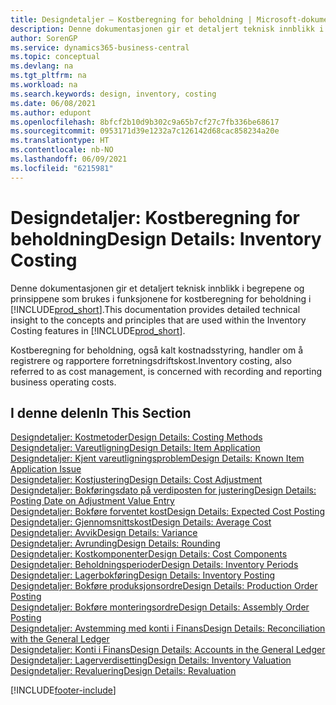 ```yaml
---
title: Designdetaljer – Kostberegning for beholdning | Microsoft-dokumentasjon
description: Denne dokumentasjonen gir et detaljert teknisk innblikk i begrepene og prinsippene som brukes i funksjonene for kostberegning for beholdning i Business Central.
author: SorenGP
ms.service: dynamics365-business-central
ms.topic: conceptual
ms.devlang: na
ms.tgt_pltfrm: na
ms.workload: na
ms.search.keywords: design, inventory, costing
ms.date: 06/08/2021
ms.author: edupont
ms.openlocfilehash: 8bfcf2b10d9b302c9a65b7cf27c7fb336be68617
ms.sourcegitcommit: 0953171d39e1232a7c126142d68cac858234a20e
ms.translationtype: HT
ms.contentlocale: nb-NO
ms.lasthandoff: 06/09/2021
ms.locfileid: "6215981"
---
```

# <a name="design-details-inventory-costing"></a><span data-ttu-id="27b10-103">Designdetaljer: Kostberegning for beholdning</span><span class="sxs-lookup"><span data-stu-id="27b10-103">Design Details: Inventory Costing</span></span>
<span data-ttu-id="27b10-104">Denne dokumentasjonen gir et detaljert teknisk innblikk i begrepene og prinsippene som brukes i funksjonene for kostberegning for beholdning i [!INCLUDE[prod_short](includes/prod_short.md)].</span><span class="sxs-lookup"><span data-stu-id="27b10-104">This documentation provides detailed technical insight to the concepts and principles that are used within the Inventory Costing features in [!INCLUDE[prod_short](includes/prod_short.md)].</span></span>  

<span data-ttu-id="27b10-105">Kostberegning for beholdning, også kalt kostnadsstyring, handler om å registrere og rapportere forretningsdriftskost.</span><span class="sxs-lookup"><span data-stu-id="27b10-105">Inventory costing, also referred to as cost management, is concerned with recording and reporting business operating costs.</span></span>  

## <a name="in-this-section"></a><span data-ttu-id="27b10-106">I denne delen</span><span class="sxs-lookup"><span data-stu-id="27b10-106">In This Section</span></span>  
[<span data-ttu-id="27b10-107">Designdetaljer: Kostmetoder</span><span class="sxs-lookup"><span data-stu-id="27b10-107">Design Details: Costing Methods</span></span>](design-details-costing-methods.md)  
[<span data-ttu-id="27b10-108">Designdetaljer: Vareutligning</span><span class="sxs-lookup"><span data-stu-id="27b10-108">Design Details: Item Application</span></span>](design-details-item-application.md)  
[<span data-ttu-id="27b10-109">Designdetaljer: Kjent vareutligningsproblem</span><span class="sxs-lookup"><span data-stu-id="27b10-109">Design Details: Known Item Application Issue</span></span>](design-details-inventory-zero-level-open-item-ledger-entries.md)  
[<span data-ttu-id="27b10-110">Designdetaljer: Kostjustering</span><span class="sxs-lookup"><span data-stu-id="27b10-110">Design Details: Cost Adjustment</span></span>](design-details-cost-adjustment.md)  
[<span data-ttu-id="27b10-111">Designdetaljer: Bokføringsdato på verdiposten for justering</span><span class="sxs-lookup"><span data-stu-id="27b10-111">Design Details: Posting Date on Adjustment Value Entry</span></span>](design-details-inventory-adjustment-value-entry-posting-date.md)  
[<span data-ttu-id="27b10-112">Designdetaljer: Bokføre forventet kost</span><span class="sxs-lookup"><span data-stu-id="27b10-112">Design Details: Expected Cost Posting</span></span>](design-details-expected-cost-posting.md)  
[<span data-ttu-id="27b10-113">Designdetaljer: Gjennomsnittskost</span><span class="sxs-lookup"><span data-stu-id="27b10-113">Design Details: Average Cost</span></span>](design-details-average-cost.md)  
[<span data-ttu-id="27b10-114">Designdetaljer: Avvik</span><span class="sxs-lookup"><span data-stu-id="27b10-114">Design Details: Variance</span></span>](design-details-variance.md)  
[<span data-ttu-id="27b10-115">Designdetaljer: Avrunding</span><span class="sxs-lookup"><span data-stu-id="27b10-115">Design Details: Rounding</span></span>](design-details-rounding.md)  
[<span data-ttu-id="27b10-116">Designdetaljer: Kostkomponenter</span><span class="sxs-lookup"><span data-stu-id="27b10-116">Design Details: Cost Components</span></span>](design-details-cost-components.md)  
[<span data-ttu-id="27b10-117">Designdetaljer: Beholdningsperioder</span><span class="sxs-lookup"><span data-stu-id="27b10-117">Design Details: Inventory Periods</span></span>](design-details-inventory-periods.md)  
[<span data-ttu-id="27b10-118">Designdetaljer: Lagerbokføring</span><span class="sxs-lookup"><span data-stu-id="27b10-118">Design Details: Inventory Posting</span></span>](design-details-inventory-posting.md)  
[<span data-ttu-id="27b10-119">Designdetaljer: Bokføre produksjonsordre</span><span class="sxs-lookup"><span data-stu-id="27b10-119">Design Details: Production Order Posting</span></span>](design-details-production-order-posting.md)  
[<span data-ttu-id="27b10-120">Designdetaljer: Bokføre monteringsordre</span><span class="sxs-lookup"><span data-stu-id="27b10-120">Design Details: Assembly Order Posting</span></span>](design-details-assembly-order-posting.md)  
[<span data-ttu-id="27b10-121">Designdetaljer: Avstemming med konti i Finans</span><span class="sxs-lookup"><span data-stu-id="27b10-121">Design Details: Reconciliation with the General Ledger</span></span>](design-details-reconciliation-with-the-general-ledger.md)  
[<span data-ttu-id="27b10-122">Designdetaljer: Konti i Finans</span><span class="sxs-lookup"><span data-stu-id="27b10-122">Design Details: Accounts in the General Ledger</span></span>](design-details-accounts-in-the-general-ledger.md)  
[<span data-ttu-id="27b10-123">Designdetaljer: Lagerverdisetting</span><span class="sxs-lookup"><span data-stu-id="27b10-123">Design Details: Inventory Valuation</span></span>](design-details-inventory-valuation.md)  
[<span data-ttu-id="27b10-124">Designdetaljer: Revaluering</span><span class="sxs-lookup"><span data-stu-id="27b10-124">Design Details: Revaluation</span></span>](design-details-revaluation.md)


[!INCLUDE[footer-include](includes/footer-banner.md)]
